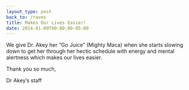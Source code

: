 ```yaml
---
layout_type: post
back_to: /raves
title: Makes Our Lives Easier!
date: 2014-01-09T00:00:00-05:00
---
```

We give Dr. Akey her “Go Juice” (Mighty Maca) when she starts slowing down to get her through her hectic schedule with energy and mental alertness which makes our lives easier.

Thank you so much,

Dr Akey’s staff

